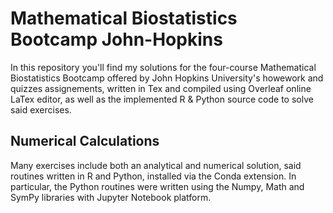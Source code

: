 # Mathematical Biostatistics Bootcamp John-Hopkins

In this repository you'll find my solutions for the four-course Mathematical Biostatistics Bootcamp offered by John Hopkins University's 
howework and quizzes assignements, written in Tex and compiled using Overleaf online LaTex editor, as well as the implemented R & Python source code to solve said exercises. 

## Numerical Calculations

Many exercises include both an analytical and numerical solution, said routines written in R and Python, installed via the Conda extension. In particular, the Python routines were written using the Numpy, Math and SymPy libraries with Jupyter Notebook platform.
